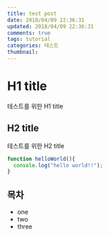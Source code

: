 ```yaml
---
title: test post
date: 2018/04/09 22:36:31
updated: 2018/04/09 22:36:31
comments: true
tags: tutorial
categories: 테스트
thumbnail:
---
```


# H1 title

테스트를 위한 H1 title

## H2 title

테스트를 위한 H2 title

```javascript
function helloWorld(){
  console.log("hello world!!");
}
```

## 목차

-	one
-	two
-	three
